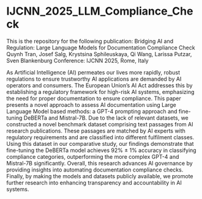 # IJCNN_2025_LLM_Compliance_Check

This is the repository for the following publication:
Bridging AI and Regulation: Large Language Models for Documentation Compliance Check
Quynh Tran, Josef Salg, Krystsina Sphileuskaya, Qi Wang, Larissa Putzar, Sven Blankenburg
Conference: IJCNN 2025, Rome, Italy


As Artificial Intelligence (AI) permeates our lives more rapidly, robust regulations to ensure trustworthy AI applications are demanded by AI operators and consumers. The European Union’s AI Act addresses this by establishing a regulatory framework for high-risk AI systems, emphasizing the need for proper documentation to ensure compliance. This paper presents a novel approach to assess AI documentation using Large Language Model based methods: a GPT-4 prompting approach and fine-tuning DeBERTa and Mistral-7B. Due to the lack of relevant datasets, we constructed a novel benchmark dataset comprising text passages from AI research publications. These passages are matched by AI experts with regulatory requirements and are classified into different fulfilment classes. Using this dataset in our comparative study, our findings demonstrate that fine-tuning the DeBERTa model achieves 92\% ± 1\% accuracy in classifying compliance categories, outperforming the more complex GPT-4 and Mistral-7B significantly. Overall, this research advances AI governance by providing insights into automating documentation compliance checks. Finally, by making the models and datasets publicly available, we promote further research into enhancing transparency and accountability in AI systems.
